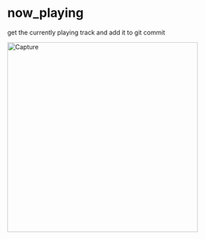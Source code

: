# now_playing

get the currently playing track and add it to git commit

<img width="432" alt="Capture" src="https://github.com/george-scott-code/now_playing/assets/58210766/1655ec17-02ee-4ce6-a365-adb1323b31e0">
